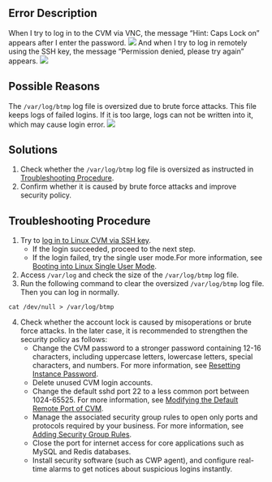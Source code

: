 ## Error Description
When I try to log in to the CVM via VNC, the message “Hint: Caps Lock on” appears after I enter the password.
![](https://main.qcloudimg.com/raw/345dfc1dbe0c44d8836c94b6637ef4b0.png)
And when I try to log in remotely using the SSH key, the message “Permission denied, please try again” appears.
![](https://main.qcloudimg.com/raw/db09e73d2a057fb8b297ffd31bf67b62.png)

## Possible Reasons
The `/var/log/btmp` log file is oversized due to brute force attacks. This file keeps logs of failed logins. If it is too large, logs can not be written into it, which may cause login error.
![](https://main.qcloudimg.com/raw/c19f9e57a67ce6b1ed30cee22af9964c.png)

## Solutions
1. Check whether the `/var/log/btmp` log file is oversized as instructed in [Troubleshooting Procedure](#ProcessingSteps). 
2. Confirm whether it is caused by brute force attacks and improve security policy.

[](id:ProcessingSteps)

## Troubleshooting Procedure

1. Try to [log in to Linux CVM via SSH key](https://intl.cloud.tencent.com/document/product/213/32501).
	- If the login succeeded, proceed to the next step.
	- If the login failed, try the single user mode.For more information, see [Booting into Linux Single User Mode](https://intl.cloud.tencent.com/document/product/213/34819).
2. Access `/var/log` and check the size of the `/var/log/btmp` log file.
3. Run the following command to clear the oversized `/var/log/btmp` log file. Then you can log in normally.
```
cat /dev/null > /var/log/btmp
```
4. Check whether the account lock is caused by misoperations or brute force attacks. In the later case, it is recommended to strengthen the security policy as follows:
	- Change the CVM password to a stronger password containing 12-16 characters, including uppercase letters, lowercase letters, special characters, and numbers. For more information, see [Resetting Instance Password](https://intl.cloud.tencent.com/document/product/213/16566).
	- Delete unused CVM login accounts.
	- Change the default sshd port 22 to a less common port between 1024-65525. For more information, see [Modifying the Default Remote Port of CVM](https://intl.cloud.tencent.com/document/product/213/35376).
	- Manage the associated security group rules to open only ports and protocols required by your business. For more information, see [Adding Security Group Rules](https://intl.cloud.tencent.com/document/product/213/34272).
	- Close the port for internet access for core applications such as MySQL and Redis databases. 
	- Install security software (such as CWP agent), and configure real-time alarms to get notices about suspicious logins instantly.
